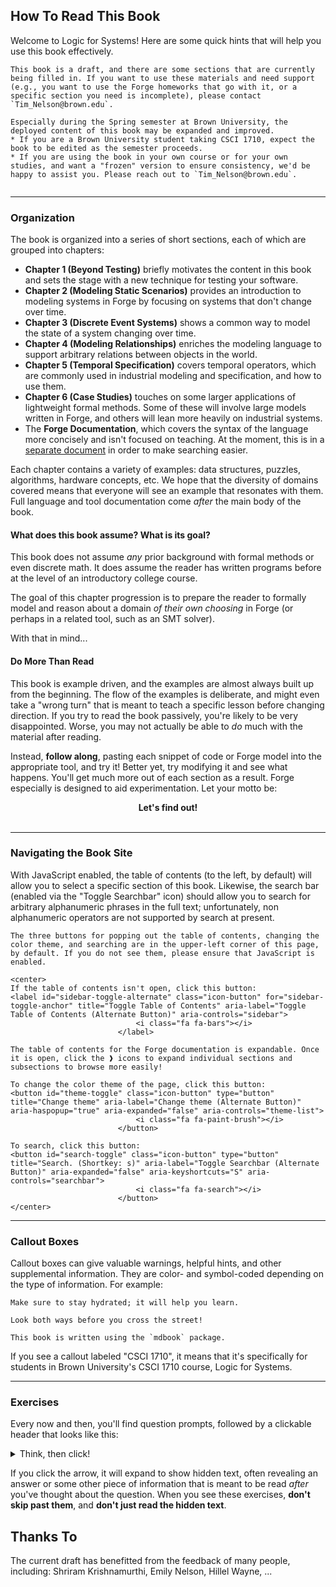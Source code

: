## How To Read This Book 

Welcome to Logic for Systems! Here are some quick hints that will help you use this book effectively.

~~~admonish note title="This book is a draft!"
This book is a draft, and there are some sections that are currently being filled in. If you want to use these materials and need support (e.g., you want to use the Forge homeworks that go with it, or a specific section you need is incomplete), please contact `Tim_Nelson@brown.edu`. 

Especially during the Spring semester at Brown University, the deployed content of this book may be expanded and improved. 
* If you are a Brown University student taking CSCI 1710, expect the book to be edited as the semester proceeds.
* If you are using the book in your own course or for your own studies, and want a "frozen" version to ensure consistency, we'd be happy to assist you. Please reach out to `Tim_Nelson@brown.edu`. 


~~~

---

### Organization 

The book is organized into a series of short sections, each of which are grouped into chapters: 
* **Chapter 1 (Beyond Testing)** briefly motivates the content in this book and sets the stage with a new technique for testing your software. 
* **Chapter 2 (Modeling Static Scenarios)** provides an introduction to modeling systems in Forge by focusing on systems that don't change over time. 
* **Chapter 3 (Discrete Event Systems)** shows a common way to model the state of a system changing over time. 
* **Chapter 4 (Modeling Relationships)** enriches the modeling language to support arbitrary relations between objects in the world.
* **Chapter 5 (Temporal Specification)** covers temporal operators, which are commonly used in industrial modeling and specification, and how to use them. 
* **Chapter 6 (Case Studies)** touches on some larger applications of lightweight formal methods. Some of these will involve large models written in Forge, and others will lean more heavily on industrial systems.
* The **Forge Documentation**, which covers the syntax of the language more concisely and isn't focused on teaching. At the moment, this is in a [separate document](https://csci1710.github.io/forge-documentation/) in order to make searching easier.

Each chapter contains a variety of examples: data structures, puzzles, algorithms, hardware concepts, etc. We hope that the diversity of domains covered means that everyone will see an example that resonates with them. Full language and tool documentation come _after_ the main body of the book. 

#### What does this book assume? What is its goal? 

This book does not assume *any* prior background with formal methods or even discrete math. It does assume the reader has written programs before at the level of an introductory college course. 

The goal of this chapter progression is to prepare the reader to formally model and reason about a domain *of their own choosing* in Forge (or perhaps in a related tool, such as an SMT solver). 

With that in mind...

#### Do More Than Read

This book is example driven, and the examples are almost always built up from the beginning. The flow of the examples is deliberate, and might even take a "wrong turn" that is meant to teach a specific lesson before changing direction. If you try to read the book passively, you're likely to be very disappointed. Worse, you may not actually be able to _do_ much with the material after reading.

Instead, **follow along**, pasting each snippet of code or Forge model into the appropriate tool, and try it! Better yet, try modifying it and see what happens. You'll get much more out of each section as a result. Forge especially is designed to aid experimentation. Let your motto be:

<center><strong>Let's find out!</strong></center>
<br/>

---

### Navigating the Book Site

With JavaScript enabled, the table of contents (to the left, by default) will allow you to select a specific section of this book. Likewise, the search bar (enabled via the "Toggle Searchbar" icon) should allow you to search for arbitrary alphanumeric phrases in the full text; unfortunately, non alphanumeric operators are not supported by search at present.

```admonish hint title="Table of Contents, Theme, and Search"
The three buttons for popping out the table of contents, changing the color theme, and searching are in the upper-left corner of this page, by default. If you do not see them, please ensure that JavaScript is enabled.

<center>
If the table of contents isn't open, click this button:
<label id="sidebar-toggle-alternate" class="icon-button" for="sidebar-toggle-anchor" title="Toggle Table of Contents" aria-label="Toggle Table of Contents (Alternate Button)" aria-controls="sidebar">
                            <i class="fa fa-bars"></i>
                        </label>

The table of contents for the Forge documentation is expandable. Once it is open, click the ❱ icons to expand individual sections and subsections to browse more easily! 

To change the color theme of the page, click this button:
<button id="theme-toggle" class="icon-button" type="button" title="Change theme" aria-label="Change theme (Alternate Button)" aria-haspopup="true" aria-expanded="false" aria-controls="theme-list">
                            <i class="fa fa-paint-brush"></i>
                        </button>

To search, click this button:
<button id="search-toggle" class="icon-button" type="button" title="Search. (Shortkey: s)" aria-label="Toggle Searchbar (Alternate Button)" aria-expanded="false" aria-keyshortcuts="S" aria-controls="searchbar">
                            <i class="fa fa-search"></i>
                        </button>
</center>
```

---

### Callout Boxes

Callout boxes can give valuable warnings, helpful hints, and other supplemental information. They are color- and symbol-coded depending on the type of information. For example:

~~~admonish tip title="This is a helpful tip."
Make sure to stay hydrated; it will help you learn.
~~~

~~~admonish warning title="This is a warning!"
Look both ways before you cross the street!
~~~

~~~admonish note title="This is a side note."
This book is written using the `mdbook` package. 
~~~

If you see a callout labeled "CSCI 1710", it means that it's specifically for students in Brown University's CSCI 1710 course, Logic for Systems.

---

### Exercises

Every now and then, you'll find question prompts, followed by a clickable header that looks like this: 

<details>
<summary>Think, then click!</summary>

**SPOILER TEXT**

</details> 

If you click the arrow, it will expand to show hidden text, often revealing an answer or some other piece of information that is meant to be read _after_ you've thought about the question. When you see these exercises, **don't skip past them**, and **don't just read the hidden text**. 

## Thanks To

The current draft has benefitted from the feedback of many people, including: 
Shriram Krishnamurthi, 
Emily Nelson, 
Hillel Wayne, 
...